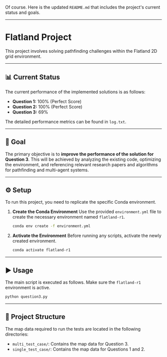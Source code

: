 Of course. Here is the updated `README.md` that includes the project's current status and goals.

-----

# Flatland Project

This project involves solving pathfinding challenges within the Flatland 2D grid environment.

-----

## 📊 Current Status

The current performance of the implemented solutions is as follows:

  * **Question 1:** 100% (Perfect Score)
  * **Question 2:** 100% (Perfect Score)
  * **Question 3:** 69%

The detailed performance metrics can be found in `log.txt`.

-----

## 🎯 Goal

The primary objective is to **improve the performance of the solution for Question 3**. This will be achieved by analyzing the existing code, optimizing the environment, and referencing relevant research papers and algorithms for pathfinding and multi-agent systems.

-----

## ⚙️ Setup

To run this project, you need to replicate the specific Conda environment.

1.  **Create the Conda Environment**
    Use the provided `environment.yml` file to create the necessary environment named `flatland-r1`.

    ```bash
    conda env create -f environment.yml
    ```

2.  **Activate the Environment**
    Before running any scripts, activate the newly created environment.

    ```bash
    conda activate flatland-r1
    ```

-----

## ▶️ Usage

The main script is executed as follows. Make sure the `flatland-r1` environment is active.

```bash
python question3.py
```

-----

## 📁 Project Structure

The map data required to run the tests are located in the following directories:

  * `multi_test_case/`: Contains the map data for Question 3.
  * `single_test_case/`: Contains the map data for Questions 1 and 2.

